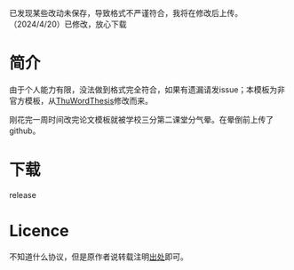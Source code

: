 已发现某些改动未保存，导致格式不严谨符合，我将在修改后上传。（2024/4/20）已修改，放心下载

# 简介

由于个人能力有限，没法做到格式完全符合，如果有遗漏请发issue；本模板为非官方模板，从[ThuWordThesis](https://github.com/qbh16/ThuWordThesis)修改而来。

刚花完一周时间改完论文模板就被学校三分第二课堂分气晕。在晕倒前上传了github。

# 下载
release


#  Licence

不知道什么协议，但是原作者说转载注明[出处](https://github.com/qbh16/ThuWordThesis)即可。
